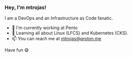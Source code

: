 ### Hey, I'm mtrojas!

I am a DevOps and an Infrastructure as Code fanatic. 

- 🏢 I'm currently working at Pento
- 📖 Learning all about Linux (LFCS) and Kubernetes (CKS). 
- 📫 You can reach me at mtrojas@proton.me

Have fun 😄

